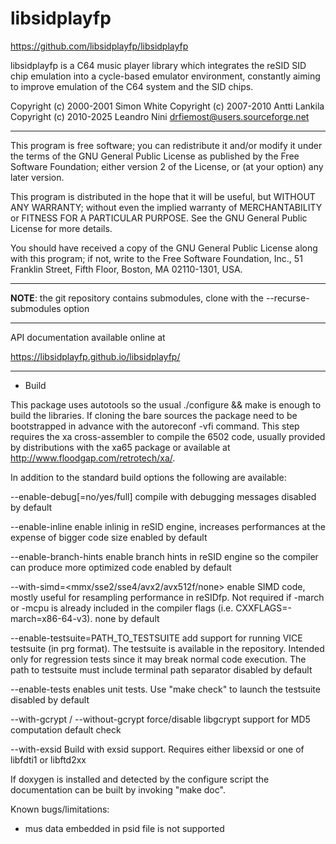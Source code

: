 libsidplayfp
============

https://github.com/libsidplayfp/libsidplayfp

libsidplayfp is a C64 music player library which integrates
the reSID SID chip emulation into a cycle-based emulator
environment, constantly aiming to improve emulation of the
C64 system and the SID chips.

Copyright (c) 2000-2001 Simon White
Copyright (c) 2007-2010 Antti Lankila
Copyright (c) 2010-2025 Leandro Nini <drfiemost@users.sourceforge.net>

-----------------------------------------------------------------------------

  This program is free software; you can redistribute it and/or modify
  it under the terms of the GNU General Public License as published by
  the Free Software Foundation; either version 2 of the License, or
  (at your option) any later version.

  This program is distributed in the hope that it will be useful,
  but WITHOUT ANY WARRANTY; without even the implied warranty of
  MERCHANTABILITY or FITNESS FOR A PARTICULAR PURPOSE.  See the
  GNU General Public License for more details.

  You should have received a copy of the GNU General Public License
  along with this program; if not, write to the Free Software
  Foundation, Inc., 51 Franklin Street, Fifth Floor, Boston, MA  02110-1301, USA.

-----------------------------------------------------------------------------

**NOTE**: the git repository contains submodules,
          clone with the --recurse-submodules option

-----------------------------------------------------------------------------

API documentation available online at

https://libsidplayfp.github.io/libsidplayfp/

-----------------------------------------------------------------------------

* Build

This package uses autotools so the usual ./configure && make is enough to build
the libraries. If cloning the bare sources the package need to be bootstrapped
in advance with the autoreconf -vfi command. This step requires the xa cross-assembler
to compile the 6502 code, usually provided by distributions with the xa65 package
or available at http://www.floodgap.com/retrotech/xa/.

In addition to the standard build options the following are available:

--enable-debug[=no/yes/full]
compile with debugging messages
disabled by default

--enable-inline
enable inlinig in reSID engine, increases performances at the expense of bigger code size
enabled by default

--enable-branch-hints
enable branch hints in reSID engine so the compiler can produce more optimized code
enabled by default

--with-simd=<mmx/sse2/sse4/avx2/avx512f/none>
enable SIMD code, mostly useful for resampling performance in reSIDfp.
Not required if -march or -mcpu is already included in the compiler flags
(i.e. CXXFLAGS=-march=x86-64-v3).
none by default

--enable-testsuite=PATH_TO_TESTSUITE
add support for running VICE testsuite (in prg format). The testsuite is available
in the repository. Intended only for regression tests since it may break normal
code execution. The path to testsuite must include terminal path separator
disabled by default

--enable-tests
enables unit tests. Use "make check" to launch the testsuite
disabled by default

--with-gcrypt / --without-gcrypt
force/disable libgcrypt support for MD5 computation
default check

--with-exsid
Build with exsid support. Requires either libexsid or one of libfdti1 or libftd2xx


If doxygen is installed and detected by the configure script the documentation
can be built by invoking "make doc".



Known bugs/limitations:
* mus data embedded in psid file is not supported
